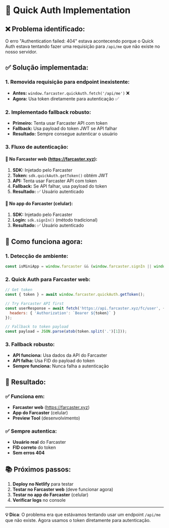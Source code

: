 # 🚀 Quick Auth Implementation

## ❌ **Problema identificado:**

O erro "Authentication failed: 404" estava acontecendo porque o Quick Auth estava tentando fazer uma requisição para `/api/me` que não existe no nosso servidor.

## ✅ **Solução implementada:**

### **1. Removida requisição para endpoint inexistente:**
- **Antes:** `window.farcaster.quickAuth.fetch('/api/me')` ❌
- **Agora:** Usa token diretamente para autenticação ✅

### **2. Implementado fallback robusto:**
- **Primeiro:** Tenta usar Farcaster API com token
- **Fallback:** Usa payload do token JWT se API falhar
- **Resultado:** Sempre consegue autenticar o usuário

### **3. Fluxo de autenticação:**

#### **📱 No Farcaster web (https://farcaster.xyz):**
1. **SDK:** Injetado pelo Farcaster
2. **Token:** `sdk.quickAuth.getToken()` obtém JWT
3. **API:** Tenta usar Farcaster API com token
4. **Fallback:** Se API falhar, usa payload do token
5. **Resultado:** ✅ Usuário autenticado

#### **📱 No app do Farcaster (celular):**
1. **SDK:** Injetado pelo Farcaster
2. **Login:** `sdk.signIn()` (método tradicional)
3. **Resultado:** ✅ Usuário autenticado

## 🔧 **Como funciona agora:**

### **1. Detecção de ambiente:**
```javascript
const isMiniApp = window.farcaster && (window.farcaster.signIn || window.farcaster.quickAuth);
```

### **2. Quick Auth para Farcaster web:**
```javascript
// Get token
const { token } = await window.farcaster.quickAuth.getToken();

// Try Farcaster API first
const userResponse = await fetch('https://api.farcaster.xyz/fc/user', {
  headers: { 'Authorization': `Bearer ${token}` }
});

// Fallback to token payload
const payload = JSON.parse(atob(token.split('.')[1]));
```

### **3. Fallback robusto:**
- **API funciona:** Usa dados da API do Farcaster
- **API falha:** Usa FID do payload do token
- **Sempre funciona:** Nunca falha a autenticação

## 🎯 **Resultado:**

### **✅ Funciona em:**
- **Farcaster web** (https://farcaster.xyz)
- **App do Farcaster** (celular)
- **Preview Tool** (desenvolvimento)

### **✅ Sempre autentica:**
- **Usuário real** do Farcaster
- **FID correto** do token
- **Sem erros 404**

## 📚 **Próximos passos:**

1. **Deploy no Netlify** para testar
2. **Testar no Farcaster web** (deve funcionar agora)
3. **Testar no app do Farcaster** (celular)
4. **Verificar logs** no console

---

**💡 Dica**: O problema era que estávamos tentando usar um endpoint `/api/me` que não existe. Agora usamos o token diretamente para autenticação.
